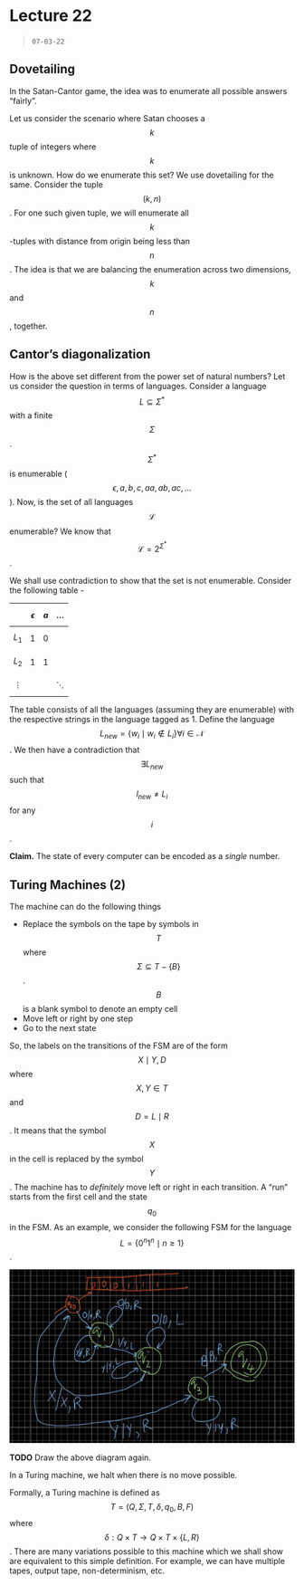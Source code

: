 # Lecture 22

> `07-03-22`

## Dovetailing

In the Satan-Cantor game, the idea was to enumerate all possible answers “fairly”. 

Let us consider the scenario where Satan chooses a $$k$$ tuple of integers where $$k$$ is unknown. How do we enumerate this set? We use dovetailing for the same. Consider the tuple $$(k, n)$$. For one such given tuple, we will enumerate all $$k$$-tuples with distance from origin being less than $$n$$. The idea is that we are balancing the enumeration across two dimensions, $$k$$ and $$n$$, together. 

## Cantor’s diagonalization

How is the above set different from the power set of natural numbers? Let us consider the question in terms of languages. Consider a language $$L \subseteq \Sigma^*$$ with a finite $$\Sigma$$. $$\Sigma^*$$ is enumerable ($$\epsilon, a, b, c, aa, ab, ac, \dots$$). Now, is the set of all languages $$\mathcal L$$ enumerable? We know that $$\mathcal L = 2^{\Sigma^*}$$. 

We shall use contradiction to show that the set is not enumerable. Consider the following table - 

|            | $$\epsilon$$ | $$a$$ | $$\dots$$  |
| ---------- | ------------ | ----- | ---------- |
| $$L_1$$    | 1            | 0     |            |
| $$L_2$$    | 1            | 1     |            |
| $$\vdots$$ |              |       | $$\ddots$$ |

The table consists of all the languages (assuming they are enumerable) with the respective strings in the language tagged as 1. Define the language $$L_{new} = \{w_i \mid w_i \not \in L_i\} \forall i \in \mathcal N$$. We then have a contradiction that $$\exists L_{new}$$ such that $$l_{new} \neq L_i$$ for any $$i$$. 

**Claim.** The state of every computer can be encoded as a *single* number.

## Turing Machines (2)

The machine can do the following things

- Replace the symbols on the tape by symbols in $$T$$ where $$\Sigma \subseteq T - \{B\}$$. $$B$$ is a blank symbol to denote an empty cell
- Move left or right by one step
- Go to the next state

So, the labels on the transitions of the FSM are of the form $$X \mid Y, D$$ where $$X, Y \in T$$ and $$D = L \mid R$$. It means that the symbol $$X$$ in the cell is replaced by the symbol $$Y$$. The machine has to *definitely* move left or right in each transition. A “run” starts from the first cell and the state $$q_0$$ in the FSM. As an example, we consider the following FSM for the language $$L = \{0^n1^n \mid n \geq 1\}$$. 

![image-20220312155130493](/assets/img/Automata/image-20220312155130493.png)

**TODO** Draw the above diagram again.

In a Turing machine, we halt when there is no move possible.  

Formally, a Turing machine is defined as $$T = (Q, \Sigma, T, \delta, q_0, B, F)$$ where $$\delta: Q \times T \to Q \times T \times \{L, R\}$$. There are many variations possible to this machine which we shall show are equivalent to this simple definition. For example, we can have multiple tapes, output tape, non-determinism, etc.

 